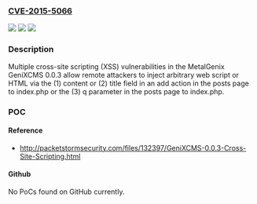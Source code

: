 ### [CVE-2015-5066](https://cve.mitre.org/cgi-bin/cvename.cgi?name=CVE-2015-5066)
![](https://img.shields.io/static/v1?label=Product&message=n%2Fa&color=blue)
![](https://img.shields.io/static/v1?label=Version&message=n%2Fa&color=blue)
![](https://img.shields.io/static/v1?label=Vulnerability&message=n%2Fa&color=brighgreen)

### Description

Multiple cross-site scripting (XSS) vulnerabilities in the MetalGenix GeniXCMS 0.0.3 allow remote attackers to inject arbitrary web script or HTML via the (1) content or (2) title field in an add action in the posts page to index.php or the (3) q parameter in the posts page to index.php.

### POC

#### Reference
- http://packetstormsecurity.com/files/132397/GeniXCMS-0.0.3-Cross-Site-Scripting.html

#### Github
No PoCs found on GitHub currently.

